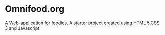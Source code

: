 # Omnifood.org
A Web-application for foodies.
A starter project created using HTML 5,CSS 3 and Javascript 
